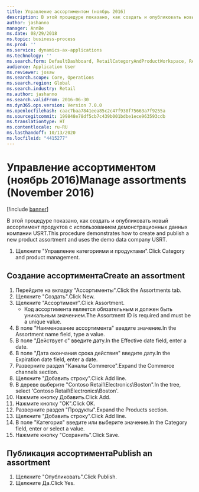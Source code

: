 ```yaml
---
title: Управление ассортиментом (ноябрь 2016)
description: В этой процедуре показано, как создать и опубликовать новый ассортимент продуктов с использованием демонстрационных данных компании USRT.
author: jashanno
manager: AnnBe
ms.date: 08/29/2018
ms.topic: business-process
ms.prod: ''
ms.service: dynamics-ax-applications
ms.technology: ''
ms.search.form: DefaultDashboard, RetailCategoryAndProductWorkspace, RetailCategoryAndProductAssortment, RetailAssortmentDetails, RetailOperatingUnitPicker, EcoResCategorySingleLookup
audience: Application User
ms.reviewer: josaw
ms.search.scope: Core, Operations
ms.search.region: Global
ms.search.industry: Retail
ms.author: jashanno
ms.search.validFrom: 2016-06-30
ms.dyn365.ops.version: Version 7.0.0
ms.openlocfilehash: caac7baa7841eea85c2c47f938f75663a7f9255a
ms.sourcegitcommit: 199848e78df5cb7c439b001bdbe1ece963593cdb
ms.translationtype: HT
ms.contentlocale: ru-RU
ms.lasthandoff: 10/13/2020
ms.locfileid: "4415277"
---
```

# <a name="manage-assortments-november-2016"></a><span data-ttu-id="f10d3-103">Управление ассортиментом (ноябрь 2016)</span><span class="sxs-lookup"><span data-stu-id="f10d3-103">Manage assortments (November 2016)</span></span>

[!include [banner](../includes/banner.md)]

<span data-ttu-id="f10d3-104">В этой процедуре показано, как создать и опубликовать новый ассортимент продуктов с использованием демонстрационных данных компании USRT.</span><span class="sxs-lookup"><span data-stu-id="f10d3-104">This procedure demonstrates how to create and publish a new product assortment and uses the demo data company USRT.</span></span> 


1. <span data-ttu-id="f10d3-105">Щелкните "Управление категориями и продуктами".</span><span class="sxs-lookup"><span data-stu-id="f10d3-105">Click Category and product management.</span></span>

## <a name="create-an-assortment"></a><span data-ttu-id="f10d3-106">Создание ассортимента</span><span class="sxs-lookup"><span data-stu-id="f10d3-106">Create an assortment</span></span>
1. <span data-ttu-id="f10d3-107">Перейдите на вкладку "Ассортименты".</span><span class="sxs-lookup"><span data-stu-id="f10d3-107">Click the Assortments tab.</span></span>
2. <span data-ttu-id="f10d3-108">Щелкните "Создать".</span><span class="sxs-lookup"><span data-stu-id="f10d3-108">Click New.</span></span>
3. <span data-ttu-id="f10d3-109">Щелкните "Ассортимент".</span><span class="sxs-lookup"><span data-stu-id="f10d3-109">Click Assortment.</span></span>
    * <span data-ttu-id="f10d3-110">Код ассортимента является обязательным и должен быть уникальным значением.</span><span class="sxs-lookup"><span data-stu-id="f10d3-110">The Assortment ID is required and must be a unique value.</span></span>  
4. <span data-ttu-id="f10d3-111">В поле "Наименование ассортимента" введите значение.</span><span class="sxs-lookup"><span data-stu-id="f10d3-111">In the Assortment name field, type a value.</span></span>
5. <span data-ttu-id="f10d3-112">В поле "Действует с" введите дату.</span><span class="sxs-lookup"><span data-stu-id="f10d3-112">In the Effective date field, enter a date.</span></span>
6. <span data-ttu-id="f10d3-113">В поле "Дата окончания срока действия" введите дату.</span><span class="sxs-lookup"><span data-stu-id="f10d3-113">In the Expiration date field, enter a date.</span></span>
7. <span data-ttu-id="f10d3-114">Разверните раздел "Каналы Commerce".</span><span class="sxs-lookup"><span data-stu-id="f10d3-114">Expand the Commerce channels section.</span></span>
8. <span data-ttu-id="f10d3-115">Щелкните "Добавить строку".</span><span class="sxs-lookup"><span data-stu-id="f10d3-115">Click Add line.</span></span>
9. <span data-ttu-id="f10d3-116">В дереве выберите "Contoso Retail\Electronics\Boston".</span><span class="sxs-lookup"><span data-stu-id="f10d3-116">In the tree, select 'Contoso Retail\Electronics\Boston'.</span></span>
10. <span data-ttu-id="f10d3-117">Нажмите кнопку Добавить.</span><span class="sxs-lookup"><span data-stu-id="f10d3-117">Click Add.</span></span>
11. <span data-ttu-id="f10d3-118">Нажмите кнопку "OК".</span><span class="sxs-lookup"><span data-stu-id="f10d3-118">Click OK.</span></span>
12. <span data-ttu-id="f10d3-119">Разверните раздел "Продукты".</span><span class="sxs-lookup"><span data-stu-id="f10d3-119">Expand the Products section.</span></span>
13. <span data-ttu-id="f10d3-120">Щелкните "Добавить строку".</span><span class="sxs-lookup"><span data-stu-id="f10d3-120">Click Add line.</span></span>
14. <span data-ttu-id="f10d3-121">В поле "Категория" введите или выберите значение.</span><span class="sxs-lookup"><span data-stu-id="f10d3-121">In the Category field, enter or select a value.</span></span>
15. <span data-ttu-id="f10d3-122">Нажмите кнопку "Сохранить".</span><span class="sxs-lookup"><span data-stu-id="f10d3-122">Click Save.</span></span>

## <a name="publish-an-assortment"></a><span data-ttu-id="f10d3-123">Публикация ассортимента</span><span class="sxs-lookup"><span data-stu-id="f10d3-123">Publish an assortment</span></span>
1. <span data-ttu-id="f10d3-124">Щелкните "Опубликовать".</span><span class="sxs-lookup"><span data-stu-id="f10d3-124">Click Publish.</span></span>
2. <span data-ttu-id="f10d3-125">Щелкните Да.</span><span class="sxs-lookup"><span data-stu-id="f10d3-125">Click Yes.</span></span>

